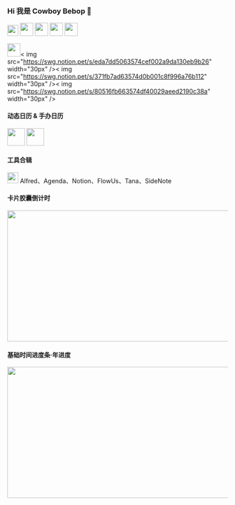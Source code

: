 ### Hi 我是 Cowboy Bebop 👋
 <img src="https://avatars.githubusercontent.com/u/30693884?v=4" width="25px" />
 
<img src="https://swg.notion.pet/s/6d85a2b962cffa001079758f05a9d0cd" width="30px" />
<img src="https://swg.notion.pet/s/eda7dd5063574cef002a9da130eb9b26" width="30px" />
<img src="https://swg.notion.pet/s/371fb7ad63574d0b001c8f996a76b112" width="30px" />
<img src="https://swg.notion.pet/s/80516fb663574df40029aeed2190c38a" width="30px" />
<br />

<img src="https://swg.notion.pet/s/6d85a2b962cffa001079758f05a9d0cd" width="30px" />< img src="https://swg.notion.pet/s/eda7dd5063574cef002a9da130eb9b26" width="30px" />< img src="https://swg.notion.pet/s/371fb7ad63574d0b001c8f996a76b112" width="30px" />< img src="https://swg.notion.pet/s/80516fb663574df40029aeed2190c38a" width="30px" />
#### 动态日历 & 手办日历
<img src="https://swg.notion.pet/s/6842667962f70a9d0de545882501a7da" width="40px" />
<img src="https://swg.notion.pet/s/6d85a2b962cff9b110796b3c2db7a806" width="40px" />
 
#### 工具合辑
<img src="https://swg.notion.pet/s/28ad1a7463575250002051f0769f5e0e" width="25px" ></code>  Alfred、Agenda、Notion、FlowUs、Tana、SideNote

#### 卡片胶囊倒计时
<img src="https://swg.notion.pet/s/bg-76fd7bc163574e290025da68708cd056" style="min-width:100px;width:750px;min-height:100px;height:300px">

#### 基础时间进度条·年进度
<img src="https://swg.notion.pet/s/bg-ac74c002635750890021d86953fabfd9" style="min-width:100px;width:750px;min-height:100px;height:300px">
